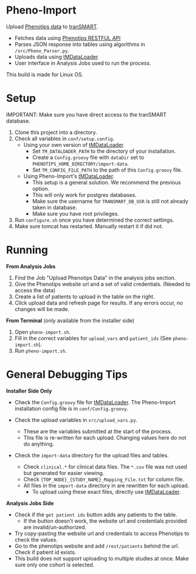 # Pheno-Import
Upload [Phenotips data](https://phenotips.org/) to [tranSMART](http://transmartfoundation.org/).
* Fetches data using [Phenotips RESTFUL API](https://phenotips.org/DevGuide/API)
* Parses JSON response into tables using algorithms in `/src/Pheno_Parser.py`.
* Uploads data using [tMDataLoader](https://github.com/Clarivate-LSPS/tMDataLoader).
* User interface in Analysis Jobs used to run the process.

This build is made for Linux OS.

# Setup
IMPORTANT: Make sure you have direct access to the tranSMART database.
1. Clone this project into a directory.
2. Check all variables in `conf/setup.config`.
   * Using your own version of [tMDataLoader](https://github.com/Clarivate-LSPS/tMDataLoader).
     * Set `TM_DATALOADER_PATH` to the directory of your installation.
     * Create a `Config.groovy` file with `dataDir` set to `PHENOTIPS_HOME_DIRECTORY/import-data`. 
     * Set `TM_CONFIG_FILE_PATH` to the path of this `Config.groovy` file.
   * Using Pheno-Import's [tMDataLoader](https://github.com/Clarivate-LSPS/tMDataLoader).
     * This setup is a general solution. We recommend the previous option. 
     * This will only work for postgres databases.
     * Make sure the username for `TRANSMART_DB_USR` is still not already taken in database.
     * Make sure you have root privileges.
3. Run `configure.sh` once you have determined the correct settings.
4. Make sure tomcat has restarted. Manually restart it if did not.

# Running
**From Analysis Jobs**
1. Find the Job "Upload Phenotips Data" in the analysis jobs section.
2. Give the Phenotips website url and a set of valid credentials. (Needed to access the data)
3. Create a list of patients to upload in the table on the right.
4. Click upload data and refresh page for results. If any errors occur, no changes will be made.

**From Terminal** (only available from the installer side)
1. Open `pheno-import.sh`.
2. Fill in the correct variables for `upload_vars` and `patient_ids` (See `pheno-import.sh`). 
3. Run `pheno-import.sh`.
 
# General Debugging Tips
**Installer Side Only**
* Check the `Config.groovy` file for [tMDataLoader](https://github.com/Clarivate-LSPS/tMDataLoader). The Pheno-Import installation config file is in `conf/Config.groovy`.
  
* Check the upload variables in `src/upload_vars.py`.
  * These are the variables submitted at the start of the process.
  * This file is re-written for each upload. Changing values here do not do anything. 
  
* Check the `import-data` directory for the upload files and tables.
  * Check `clinical.*` for clinical data files. The `*.csv` file was not used but generated for easier viewing.
  * Check `{TOP_NODE}_{STUDY_NAME}_Mapping_File.txt` for column file.
  * All files in the `import-data` directory in are rewritten for each upload. 
    * To upload using these exact files, directly use [tMDataLoader](https://github.com/Clarivate-LSPS/tMDataLoader).

**Analysis Jobs Side**
* Check if the `get patient ids` button adds any patients to the table.
  * If the button doesn't work, the website url and credentials provided are invalid/un-authorized.
* Try copy-pasting the website url and credentials to access Phenotips to check the values.
* Go to the phenotips website and add `/rest/patients` behind the url. Check if patient id exists.
* This build does not support uploading to multiple studies at once. Make sure only one cohort is selected. 
